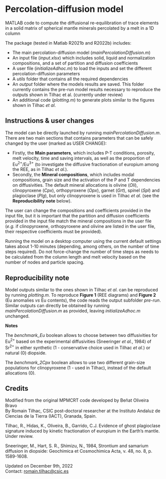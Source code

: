 # Percolation-diffusion model
MATLAB code to compute the diffusional re-equilibration of trace elements in a solid matrix of spherical mantle minerals percolated by a melt in a 1D column
    
The package (tested in Matlab R2021b and R2022b) includes:
- The main percolation-diffusion model (_mainPercolationDiffusion.m_)
- An input file (_input.xlsx_) which includes solid, liquid and normalization compositions, and a set of partition and diffusion coefficients
- A user file (_initializeAdhoc.m_) to load the inputs and set the different percolation-diffusion parameters 
- A _utils_ folder that contains all the required dependencies
- An _output_ folder where the models results are saved. This folder currently contains the pre-run model results necessary to reproduce the outputs shown in Tilhac et al. (currently under review)
- An additional code (_plotting.m_) to generate plots similar to the figures shown in Tilhac _et al_.

## Instructions & user changes

The model can be directly launched by running _mainPercolationDiffusion.m_. 
There are two main sections that contains parameters that can be safely changed by the user (marked as USER CHANGE):
- Firstly, the **Main parameters**, which includes P-T conditions, porosity, melt velocity, time and saving intervals, as well as the proportion of Eu<sup>2+</sup>/Eu<sup>3+</sup> (to investigate the diffusive fractionation of europium among the REE, as in Tilhac _et al._).
- Secondly, the **Mineral compositions**, which includes modal compositions, grain size and the activation of the P and T dependencies on diffusivities. The default mineral allocations is olivine (_Oli_), clinopyroxene (_Cpx_), orthopyroxene (_Opx_), garnet (_Grt_), spinel (_Spl_) and plagioclase (_Plg_), but only clinopyroxene is used in Tilhac _et al_. (see the **Reproducibility note** below).

The user can change the compositions and coefficients provided in the input file, but it is important that the partition and diffusion coefficients provided in the input file match the mineral compositions in the user file (_e.g._ if clinopyroxene, orthopyroxene and olivine are listed in the user file, their respective coefficients must be provided).

Running the model on a desktop computer using the current default settings takes about 1-10 minutes (depending, among others, on the number of time steps required). Do not force-change the number of time steps as needs to be calculated from the column length and melt velocity based on the number of nodes and particle spacing.

## Reproducibility note

Model outputs similar to the ones shown in Tilhac _et al_. can be reproduced by running _plotting.m_. To reproduce **Figure 1** (REE diagrams) and **Figure 2** (Eu anomalies _vs_ Eu contents), the code reads the output subfolder _pre-run_. Similar outputs can directly be obtained by running _mainPercolationDiffusion.m_ as provided, leaving _initializeAdhoc.m_ unchanged.

**Notes**

The _benchmark_Eu_ boolean allows to choose between two diffusivities for Eu<sup>2+</sup> based on the experimental diffusivities (Sneeringer _et al._, 1984) of Sr<sup>2+</sup> in either synthetic (1 - conservative choice used in Tilhac _et al._) or natural (0) diopside.

The _benchmark_2Cpx_ boolean allows to use two different grain-size populations for clinopyroxene (1 - used in Tilhac), instead of the default allocations (0).

## Credits

Modified from the original MPMCRT code developed by Beñat Oliveira Bravo <br />
By Romain Tilhac, CSIC post-doctoral researcher at the  Instituto Andaluz de Ciencias de la Tierra (IACT), Granada, Spain.

Tilhac, R., Hidas, K., Oliveira, B., Garrido, C.J. Evidence of ghost plagioclase signature induced by kinetic fractionation of europium in the Earth’s mantle. Under review.

Sneeringer, M., Hart, S. R., Shimizu, N., 1984, Strontium and samarium diffusion in diopside: Geochimica et Cosmochimica Acta, v. 48, no. 8, p. 1589-1608.

Updated on December 9th, 2022 <br />
Contact: romain.tilhac@csic.es <br />
